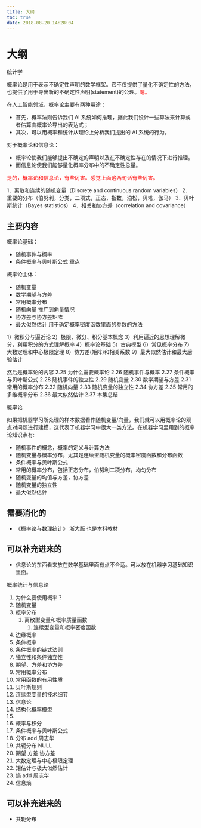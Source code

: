 ```yaml
---
title: 大纲
toc: true
date: 2018-08-20 14:28:04
---
```

# 大纲

统计学

概率论是用于表示不确定性声明的数学框架。它不仅提供了量化不确定性的方法，也提供了用于导出新的不确定性声明(statement)的公理。<span style="color:red;">嗯。</span>

在人工智能领域，概率论主要有两种用途：

- 首先，概率法则告诉我们 AI 系统如何推理，据此我们设计一些算法来计算或者估算由概率论导出的表达式；
- 其次，可以用概率和统计从理论上分析我们提出的 AI 系统的行为。

对于概率论和信息论：

- 概率论使我们能够提出不确定的声明以及在不确定性存在的情况下进行推理。
- 而信息论使我们能够量化概率分布中的不确定性总量。

<span style="color:red;">是的，概率论和信息论，有些厉害。感觉上面这两句话有些厉害。</span>


1．离散和连续的随机变量（Discrete and continuous random variables）
2．重要的分布（伯努利，分类，二项式，正态，指数，泊松，贝塔，伽马）
3．贝叶斯统计（Bayes statistics）
4．相关和协方差（correlation and covariance）



## 主要内容


概率论基础：

- 随机事件与概率
- 条件概率与贝叶斯公式 重点

概率论主体：

- 随机变量
- 数学期望与方差
- 常用概率分布
- 随机向量 推广到向量情况
- 协方差与协方差矩阵
- 最大似然估计 用于确定概率密度函数里面的参数的方法



1）微积分与逼近论
2）极限、微分、积分基本概念
3）利用逼近的思想理解微分，利用积分的方式理解概率
4）概率论基础
5）古典模型
6）常见概率分布
7）大数定理和中心极限定理
8）协方差(矩阵)和相关系数
9）最大似然估计和最大后验估计





然后是概率论的内容
2.25 为什么需要概率论
2.26 随机事件与概率 2.27 条件概率与贝叶斯公式
2.28 随机事件的独立性
2.29 随机变量
2.30 数学期望与方差
2.31 常用的概率分布
2.32 随机向量
2.33 随机变量的独立性
2.34 协方差
2.35 常用的多维概率分布
2.36 最大似然估计
2.37 本集总结




概率论




如果把机器学习所处理的样本数据看作随机变量/向量，我们就可以用概率论的观点对问题进行建模，这代表了机器学习中很大一类方法。在机器学习里用到的概率论知识点有:

- 随机事件的概念，概率的定义与计算方法
- 随机变量与概率分布，尤其是连续型随机变量的概率密度函数和分布函数
- 条件概率与贝叶斯公式
- 常用的概率分布，包括正态分布，伯努利二项分布，均匀分布
- 随机变量的均值与方差，协方差
- 随机变量的独立性
- 最大似然估计


## 需要消化的

- 《概率论与数理统计》 浙大版 也是本科教材

## 可以补充进来的



- 信息论的东西看来放在数学基础里面有点不合适。可以放在机器学习基础知识里面。

概率统计与信息论

1. 为什么要使用概率？
2. 随机变量
3. 概率分布
   1. 离散型变量和概率质量函数
      1. 连续型变量和概率密度函数
4. 边缘概率
5. 条件概率
6. 条件概率的链式法则
7. 独立性和条件独立性
8. 期望、方差和协方差
9. 常用概率分布
10. 常用函数的有用性质
11. 贝叶斯规则
12. 连续型变量的技术细节
13. 信息论
14. 结构化概率模型
15.
16. 概率与积分
17. 条件概率与贝叶斯公式
18. 分布 add 周志华
19. 共轭分布 NULL
20. 期望 方差 协方差
21. 大数定理与中心极限定理
22. 矩估计与极大似然估计
23. 熵  add 周志华
24. 信息熵




## 可以补充进来的

- 共轭分布
